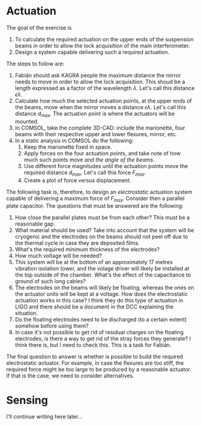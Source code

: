# Actuation

The goal of the exercise is
1. To calculate the required actuation on the upper ends of the suspension beams in order to allow the lock acquisition of the main interferometer.
2. Design a system capable delivering such a required actuation.

The steps to follow are:

1. Fabián should ask KAGRA people the maximum distance the mirror needs to move in order to allow the lock acquisition.
   This shoud be a length expressed as a factor of the wavelength $\lambda$. Let's call this distance $\epsilon \lambda$.
2. Calculate how much the selected actuation points, at the upper ends of the beams, move when the mirror moves a distance $\epsilon \lambda$. Let's call this distance $d_{max}$. The actuation point is where the actuators will be mounted.
3. In COMSOL, take the complete 3D-CAD: include the marionette, four beams with their respective upper and lower flexures, mirror, etc.
4. In a static analysis in COMSOL do the following:
   1. Keep the marionette fixed in space.
   1. Apply forces on the four actuation points, and take note of how much such points move *and the angle of the beams*.
   2. Use different force magnitudes until the actuation points move the required distance $d_{max}$. Let's call this force $F_{max}$.
   3. Create a plot of force versus displacement.

The following task is, therefore, to design an *electrostatic* actuation system capable of delivering a maximum force of $F_{max}$. Consider then a parallel plate capacitor. The questions that must be answered are the following:
1. How close the parallel plates must be from each other? This must be a reasonable gap.
2. What material should be used? Take into account that the system will be cryogenic and the electrodes on the beams should not peel off due to the thermal cycle in case they are deposited films.
3. What's the required minimum thickness of the electrodes?
4. How much voltage will be needed?
5. This system will be at the bottom of an approximately 17 metres vibration isolation tower, and the volage driver will likely be installed at the top outside of the chamber. What's the effect of the capacitance to ground of such long cables?
6. The electrodes on the beams will likely be floating, whereas the ones on the actuator units will be kept at a voltage. How does the electrostatic actuation works in this case? I think they do this type of actuation in LIGO and there should be a document in the DCC explaining the situation.
7. Do the floating electrodes need to be discharged (to a certain extent) somehow before using them?
8. In case it's not possible to get rid of residual charges on the floating electrodes, is there a way to get rid of the stray forces they generate? I think there is, but I need to check this. This is a task for Fabián.

The final question to answer is whether is possible to build the required electrostatic actuator. For example, in case the flexures are too stiff, the required force might be too large to be produced by a reasonable actuator. If that is the case, we need to consider alternatives.

# Sensing

I'll continue writing here later...
